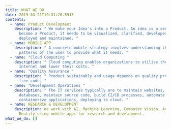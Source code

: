```yaml
---
title: WHAT WE DO
date: 2019-03-21T19:31:20.591Z
contents:
  - name: Product Development
    description: " We make your Idea's into a Product. An idea is a seed. For it to
      become a Product, it needs to be visualized, clarified, developed,
      deployed and maintained. "
  - name: MOBILE APP
    description: " A concrete mobile strategy involves understanding the usage
      patterns of the user to provide what it needs. "
  - name: "Cloud Computing "
    description: " Cloud computing enables organizations to utilise the power of
      Internet and lower their costs. "
  - name: "Quality Assurance "
    description: " Product sustainably and usage depends on quality process and bug
      free code. "
  - name: "Development Operations "
    description: " The IT services typically are to maintain websites, servers,
      databases, maintain source code, build CI/CD processes, automate builds,
      containerize applications, deploying to cloud. "
  - name: RESEARCH & DEVELOPMENT
    description: We work with AI, Machine Learning, Computer Vision, Augmented
      Reality using mobile apps for research and development.
what_we_do: []
---
```



![]()